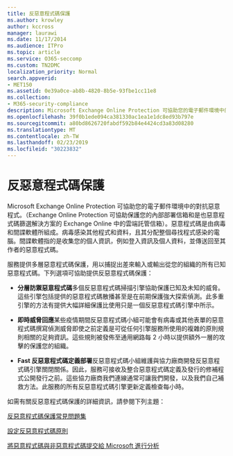 ```yaml
---
title: 反惡意程式碼保護
ms.author: krowley
author: kccross
manager: laurawi
ms.date: 11/17/2014
ms.audience: ITPro
ms.topic: article
ms.service: O365-seccomp
ms.custom: TN2DMC
localization_priority: Normal
search.appverid:
- MET150
ms.assetid: 0e39a0ce-ab8b-4820-8b5e-93fbe1cc11e8
ms.collection:
- M365-security-compliance
description: Microsoft Exchange Online Protection 可協助您的電子郵件環境中的對抗惡意程式。惡意程式碼是由病毒和間諜軟體所組成。病毒感染其他程式和資料，且其分配整個尋找程式感染的電腦。間諜軟體指的是收集您的個人資訊，例如登入資訊及個人資料，並傳送回至其作者的惡意程式碼。
ms.openlocfilehash: 39f0b1ede094ca381330ac1ea1e1dc8ed93b797e
ms.sourcegitcommit: a80bd8626720fabdf592b84e4424cd3a83d08280
ms.translationtype: MT
ms.contentlocale: zh-TW
ms.lasthandoff: 02/23/2019
ms.locfileid: "30223832"
---
```

# <a name="anti-malware-protection"></a>反惡意程式碼保護

Microsoft Exchange Online Protection 可協助您的電子郵件環境中的對抗惡意程式。（Exchange Online Protection 可協助保護您的內部部署信箱和是也惡意程式碼篩選解決方案的 Exchange Online 中的雲端託管信箱）。惡意程式碼是由病毒和間諜軟體所組成。病毒感染其他程式和資料，且其分配整個尋找程式感染的電腦。間諜軟體指的是收集您的個人資訊，例如登入資訊及個人資料，並傳送回至其作者的惡意程式碼。 
  
服務提供多層惡意程式碼保護，用以捕捉出差來輸入或輸出從您的組織的所有已知惡意程式碼。下列選項可協助提供反惡意程式碼保護：
  
- **分層防禦惡意程式碼**多個反惡意程式碼掃描引擎協助保護已知及未知的威脅。這些引擎包括提供的惡意程式碼散播甚至是在前期保護強大探索偵測。此多重引擎的方法有提供大幅詳細保護比使用只是一個反惡意程式碼引擎中所示。 
    
- **即時威脅回應**某些疫情期間反惡意程式碼小組可能會有病毒或其他表單的惡意程式碼撰寫偵測威脅即使之前定義是可從任何引擎服務所使用的複雜的原則規則相關的足夠資訊。這些規則被發佈至通用網路每 2 小時以提供額外一層的攻擊的保護您的組織。 
    
- **Fast 反惡意程式碼定義部署**反惡意程式碼小組維護與協力廠商開發反惡意程式碼引擎關閉關係。因此，服務可接收及整合惡意程式碼定義及發行的修補程式公開發行之前。這些協力廠商我們連線通常可讓我們開發，以及我們自己補救方法。此服務的所有反惡意程式碼引擎更新定義檢查每小時。 
    
如需有關反惡意程式碼保護的詳細資訊，請參閱下列主題： 
  
[反惡意程式碼保護常見問題集](anti-malware-protection-faq-eop.md)
  
[設定反惡意程式碼原則](configure-anti-malware-policies.md)
  
[將惡意程式碼與非惡意程式碼提交給 Microsoft 進行分析](submitting-malware-and-non-malware-to-microsoft-for-analysis.md)
  

